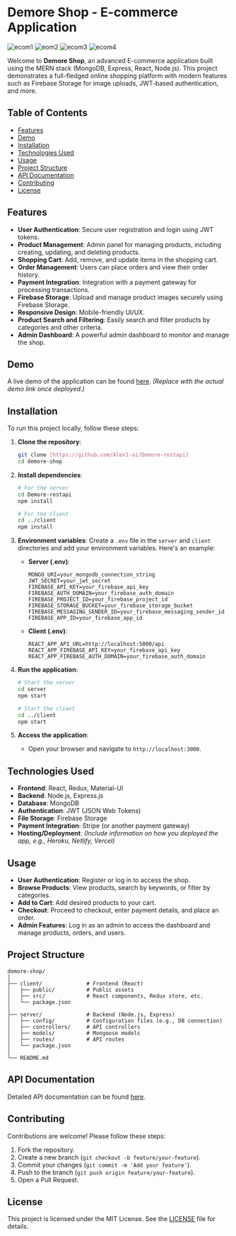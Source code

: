 
# Demore Shop - E-commerce Application
![ecom1](https://github.com/user-attachments/assets/8470d03f-fca2-4f57-aa6a-e622853cc824)
![eom2](https://github.com/user-attachments/assets/e4dbf81e-8c45-45ec-bd6b-0a7b8dae29a3)
![ecom3](https://github.com/user-attachments/assets/cf4218f4-cb7b-4f5e-a466-4fcf5f862835)
![ecom4](https://github.com/user-attachments/assets/c4b38261-d070-44dc-a3c4-ec4aa9342a8f)

Welcome to **Demore Shop**, an advanced E-commerce application built using the MERN stack (MongoDB, Express, React, Node.js). This project demonstrates a full-fledged online shopping platform with modern features such as Firebase Storage for image uploads, JWT-based authentication, and more.

## Table of Contents

- [Features](#features)
- [Demo](#demo)
- [Installation](#installation)
- [Technologies Used](#technologies-used)
- [Usage](#usage)
- [Project Structure](#project-structure)
- [API Documentation](#api-documentation)
- [Contributing](#contributing)
- [License](#license)

## Features

- **User Authentication**: Secure user registration and login using JWT tokens.
- **Product Management**: Admin panel for managing products, including creating, updating, and deleting products.
- **Shopping Cart**: Add, remove, and update items in the shopping cart.
- **Order Management**: Users can place orders and view their order history.
- **Payment Integration**: Integration with a payment gateway for processing transactions.
- **Firebase Storage**: Upload and manage product images securely using Firebase Storage.
- **Responsive Design**: Mobile-friendly UI/UX.
- **Product Search and Filtering**: Easily search and filter products by categories and other criteria.
- **Admin Dashboard**: A powerful admin dashboard to monitor and manage the shop.

## Demo

A live demo of the application can be found [here](#). *(Replace with the actual demo link once deployed.)*

## Installation

To run this project locally, follow these steps:

1. **Clone the repository**:
   ```bash
   git clone [https://github.com/Alex1-ai/Demore-restapi]
   cd demore-shop
   ```

2. **Install dependencies**:
   ```bash
   # For the server
   cd Demore-restapi
   npm install

   # For the client
   cd ../client
   npm install
   ```

3. **Environment variables**:
   Create a `.env` file in the `server` and `client` directories and add your environment variables. Here's an example:

   - **Server (.env)**:
     ```
     MONGO_URI=your_mongodb_connection_string
     JWT_SECRET=your_jwt_secret
     FIREBASE_API_KEY=your_firebase_api_key
     FIREBASE_AUTH_DOMAIN=your_firebase_auth_domain
     FIREBASE_PROJECT_ID=your_firebase_project_id
     FIREBASE_STORAGE_BUCKET=your_firebase_storage_bucket
     FIREBASE_MESSAGING_SENDER_ID=your_firebase_messaging_sender_id
     FIREBASE_APP_ID=your_firebase_app_id
     ```

   - **Client (.env)**:
     ```
     REACT_APP_API_URL=http://localhost:5000/api
     REACT_APP_FIREBASE_API_KEY=your_firebase_api_key
     REACT_APP_FIREBASE_AUTH_DOMAIN=your_firebase_auth_domain
     ```

4. **Run the application**:
   ```bash
   # Start the server
   cd server
   npm start

   # Start the client
   cd ../client
   npm start
   ```

5. **Access the application**:
   - Open your browser and navigate to `http://localhost:3000`.

## Technologies Used

- **Frontend**: React, Redux, Material-UI
- **Backend**: Node.js, Express.js
- **Database**: MongoDB
- **Authentication**: JWT (JSON Web Tokens)
- **File Storage**: Firebase Storage
- **Payment Integration**: Stripe (or another payment gateway)
- **Hosting/Deployment**: *(Include information on how you deployed the app, e.g., Heroku, Netlify, Vercel)*

## Usage

- **User Authentication**: Register or log in to access the shop.
- **Browse Products**: View products, search by keywords, or filter by categories.
- **Add to Cart**: Add desired products to your cart.
- **Checkout**: Proceed to checkout, enter payment details, and place an order.
- **Admin Features**: Log in as an admin to access the dashboard and manage products, orders, and users.

## Project Structure

```
demore-shop/
│
├── client/              # Frontend (React)
│   ├── public/          # Public assets
│   ├── src/             # React components, Redux store, etc.
│   └── package.json
│
├── server/              # Backend (Node.js, Express)
│   ├── config/          # Configuration files (e.g., DB connection)
│   ├── controllers/     # API controllers
│   ├── models/          # Mongoose models
│   ├── routes/          # API routes
│   └── package.json
│
└── README.md
```

## API Documentation

Detailed API documentation can be found [here](https://demore-shop.onrender.com/). 
## Contributing

Contributions are welcome! Please follow these steps:

1. Fork the repository.
2. Create a new branch (`git checkout -b feature/your-feature`).
3. Commit your changes (`git commit -m 'Add your feature'`).
4. Push to the branch (`git push origin feature/your-feature`).
5. Open a Pull Request.

## License

This project is licensed under the MIT License. See the [LICENSE](LICENSE) file for details.
